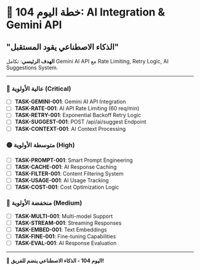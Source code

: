 # 🚀 خطة اليوم 104: AI Integration & Gemini API
## "الذكاء الاصطناعي يقود المستقبل"

**الهدف الرئيسي**: تكامل Gemini AI API مع Rate Limiting, Retry Logic, AI Suggestions System.

---

### 🔴 عالية الأولوية (Critical)
- [ ] **TASK-GEMINI-001**: Gemini AI API Integration
- [ ] **TASK-RATE-001**: AI API Rate Limiting (60 req/min)
- [ ] **TASK-RETRY-001**: Exponential Backoff Retry Logic
- [ ] **TASK-SUGGEST-001**: POST /api/ai/suggest Endpoint
- [ ] **TASK-CONTEXT-001**: AI Context Processing

### 🟡 متوسطة الأولوية (High)
- [ ] **TASK-PROMPT-001**: Smart Prompt Engineering
- [ ] **TASK-CACHE-001**: AI Response Caching
- [ ] **TASK-FILTER-001**: Content Filtering System
- [ ] **TASK-USAGE-001**: AI Usage Tracking
- [ ] **TASK-COST-001**: Cost Optimization Logic

### 🔵 منخفضة الأولوية (Medium)
- [ ] **TASK-MULTI-001**: Multi-model Support
- [ ] **TASK-STREAM-001**: Streaming Responses
- [ ] **TASK-EMBED-001**: Text Embeddings
- [ ] **TASK-FINE-001**: Fine-tuning Capabilities
- [ ] **TASK-EVAL-001**: AI Response Evaluation

---

**🤖 اليوم 104 - الذكاء الاصطناعي ينضم للفريق!**